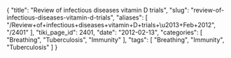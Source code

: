 {
    "title": "Review of infectious diseases vitamin D trials",
    "slug": "review-of-infectious-diseases-vitamin-d-trials",
    "aliases": [
        "/Review+of+infectious+diseases+vitamin+D+trials+\u2013+Feb+2012",
        "/2401"
    ],
    "tiki_page_id": 2401,
    "date": "2012-02-13",
    "categories": [
        "Breathing",
        "Tuberculosis",
        "Immunity"
    ],
    "tags": [
        "Breathing",
        "Immunity",
        "Tuberculosis"
    ]
}